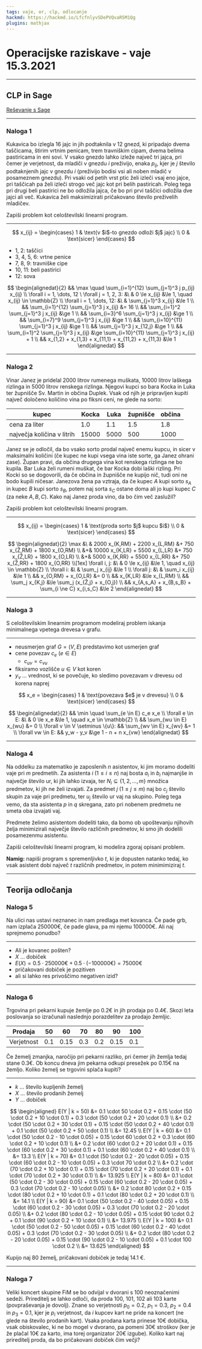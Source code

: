 ```yaml
---
tags: vaje, or, clp, odlocanje
hackmd: https://hackmd.io/LfcfnlyvSDePVQvaR5M1Qg
plugins: mathjax
---
```

# Operacijske raziskave - vaje 15.3.2021

---

## CLP in Sage

[Reševanje s Sage](https://mybinder.org/v2/gh/jaanos/operacijske-raziskave/master?filepath=vaje/CLP/)

---

### Naloga 1

Kukavica bo izlegla $16$ jajc in jih podtaknila v $12$ gnezd, ki pripadajo dvema taščicama, štirim vrtnim penicam, trem travniškim cipam, dvema belima pastiricama in eni sovi. V vsako gnezdo lahko izleže največ tri jajca, pri čemer je verjetnost, da mladiči v gnezdu $i$ preživijo, enaka ${p_{ij}}$, kjer je $j$ število podtaknjenih jajc v gnezdu $i$ (preživijo bodisi vsi ali noben mladič v posameznem gnezdu). Pri vsaki od petih vrst ptic želi izleči vsaj eno jajce, pri taščicah pa želi izleči strogo več jajc kot pri belih pastiricah. Poleg tega pri drugi beli pastirici ne bo odložila jajca, če bo pri prvi taščici odložila dve jajci ali več. Kukavica želi maksimizirati pričakovano število preživelih mladičev.

Zapiši problem kot celoštevilski linearni program.

----

$$
x_{ij} = \begin{cases}
1 & \text{v $i$-to gnezdo odloži $j$ jajc} \\
0 & \text{sicer}
\end{cases}
$$

* 1, 2: taščici
* 3, 4, 5, 6: vrtne penice
* 7, 8, 9: travniške cipe
* 10, 11: beli pastirici
* 12: sova

$$
\begin{alignedat}{2}
&& \max \quad \sum_{i=1}^{12} \sum_{j=1}^3 j p_{ij} x_{ij} \\
\forall i = 1, \dots, 12 \ \forall j = 1, 2, 3: &\ & 0 \le x_{ij} &\le 1, \quad x_{ij} \in \mathbb{Z} \\
\forall i = 1, \dots, 12: &\ & \sum_{j=1}^3 x_{ij} &\le 1 \\
&& \sum_{i=1}^{12} \sum_{j=1}^3 j x_{ij} &= 16 \\
&& \sum_{i=1}^2 \sum_{j=1}^3 j x_{ij} &\ge 1 \\
&& \sum_{i=3}^6 \sum_{j=1}^3 j x_{ij} &\ge 1 \\
&& \sum_{i=7}^9 \sum_{j=1}^3 j x_{ij} &\ge 1 \\
&& \sum_{i=10}^{11} \sum_{j=1}^3 j x_{ij} &\ge 1 \\
&& \sum_{j=1}^3 j x_{12,j} &\ge 1 \\
&& \sum_{i=1}^2 \sum_{j=1}^3 j x_{ij} &\ge \sum_{i=10}^{11} \sum_{j=1}^3 j x_{ij} + 1 \\
&& x_{1,2} + x_{1,3} + x_{11,1} + x_{11,2} + x_{11,3} &\le 1
\end{alignedat}
$$

---

### Naloga 2

Vinar Janez je pridelal $2000$ litrov rumenega muškata, $10000$ litrov laškega rizlinga in $5000$ litrov renskega rizlinga. Njegovi kupci so bara Kocka in Luka ter župnišče Sv. Martin in občina Duplek. Vsak od njih je pripravljen kupiti največ določeno količino vina po fiksni ceni, ne glede na sorto:

| kupec                      | Kocka   | Luka   | župnišče | občina |
| -------------------------- | ------- | ------ | -------- | ------ |
| cena za liter              | $1.0$   | $1.1$  | $1.5$    | $1.8$  |
| največja količina v litrih | $15000$ | $5000$ | $500$    | $1000$ |

Janez se je odločil, da bo vsako sorto prodal največ enemu kupcu, in sicer v maksimalni količini (če kupec ne kupi vsega vina iste sorte, ga Janez ohrani zase). Župan pravi, da občina drugega vina kot renskega rizlinga ne bo kupila. Bar Luka želi rumeni muškat, če bar Kocka dobi laški rizling. Pri Kocki so se dogovorili, da če občina in župnišče ne kupijo nič, tudi oni ne bodo kupili ničesar. Janezova žena pa vztraja, da če kupec $A$ kupi sorto ${s_A}$ in kupec $B$ kupi sorto ${s_B}$, potem naj sorta ${s_C}$ ostane doma ali jo kupi kupec $C$ (za neke $A, B, C$). Kako naj Janez proda vino, da bo čim več zaslužil?

Zapiši problem kot celoštevilski linearni program.

----

$$
x_{ij} = \begin{cases}
1 & \text{proda sorto $j$ kupcu $i$} \\
0 & \text{sicer}
\end{cases}
$$

$$
\begin{alignedat}{2}
\max &\ & 2000 x_{K,RM} + 2200 x_{L,RM} &+ 750 x_{Ž,RM} + 1800 x_{O,RM} \\
&+& 10000 x_{K,LR} + 5500 x_{L,LR} &+ 750 x_{Ž,LR} + 1800 x_{O,LR} \\
&+& 5000 x_{K,RR} + 5500 x_{L,RR} &+ 750 x_{Ž,RR} + 1800 x_{O,RR} \\[1ex]
\forall i, j: &\ & 0 \le x_{ij} &\le 1, \quad x_{ij} \in \mathbb{Z} \\
\forall i: &\ & \sum_j x_{ij} &\le 1 \\
\forall j: &\ & \sum_i x_{ij} &\le 1 \\
&& x_{O,RM} + x_{O,LR} &= 0 \\
&& x_{K,LR} &\le x_{L,RM} \\
&& \sum_j x_{K,j} &\le \sum_j (x_{Ž,j} + x_{O,j}) \\
&& x_{A,s_A} + x_{B,s_B} + \sum_{i \ne C} x_{i,s_C} &\le 2
\end{alignedat}
$$

---

### Naloga 3

S celoštevilskim linearnim programom modeliraj problem iskanja minimalnega vpetega drevesa v grafu.

----

* neusmerjen graf $G = (V, E)$ predstavimo kot usmerjen graf
* cene povezav ${c_e}$ ($e \in E$)
  - ${c_{uv}} = {c_{vu}}$
* fiksiramo vozlišče $u \in V$ kot koren
* $y_v$ ... vrednost, ki se povečuje, ko sledimo povezavam v drevesu od korena naprej

$$
x_e = \begin{cases}
1 & \text{povezava $e$ je v drevesu} \\
0 & \text{sicer}
\end{cases}
$$

$$
\begin{alignedat}{2}
&& \min \quad \sum_{e \in E} c_e x_e \\
\forall e \in E: &\ & 0 \le x_e &\le 1, \quad x_e \in \mathbb{Z} \\
&& \sum_{wu \in E} x_{wu} &= 0 \\
\forall v \in V \setminus \{u\}: && \sum_{wv \in E} x_{wv} &= 1 \\
\forall vw \in E: && y_w - y_v &\ge 1 - n + n x_{vw}
\end{alignedat}
$$

---

### Naloga 4

Na oddelku za matematiko je zaposlenih $n$ asistentov, ki jim moramo dodeliti vaje pri $m$ predmetih. Za asistenta $i$ ($1 \le i \le n$) naj bosta ${a_i}$ in ${b_i}$ najmanjše in največje število ur, ki jih lahko izvaja, ter ${N_i} \subseteq \{1, 2, \dots, m\}$ množica predmetov, ki jih ne želi izvajati. Za predmet $j$ ($1 \le j \le m$) naj bo ${c_j}$ število skupin za vaje pri predmetu, ter ${u_j}$ število ur vaj na skupino. Poleg tega vemo, da sta asistenta $p$ in $q$ skregana, zato pri nobenem predmetu ne smeta oba izvajati vaj.

Predmete želimo asistentom dodeliti tako, da bomo ob upoštevanju njihovih želja minimizirali največje število različnih predmetov, ki smo jih dodelili posamezenmu asistentu.

Zapiši celoštevilski linearni program, ki modelira zgoraj opisani problem. 

**Namig:** napiši program s spremenljivko $t$, ki je dopusten natanko tedaj, ko vsak asistent dobi največ $t$ različnih predmetov,
in potem minimimiziraj $t$.

---

## Teorija odločanja

### Naloga 5

Na ulici nas ustavi neznanec in nam predlaga met kovanca. Če pade grb, nam izplača $250000 €$, če pade glava, pa mi njemu $100000 €$. Ali naj sprejmemo ponudbo?

----

* Ali je kovanec pošten?
* $X$ ... dobiček
* $E(X) = 0.5 \cdot 250000 € + 0.5 \cdot (-100000 €) = 75000 €$
* pričakovani dobiček je pozitiven
* ali si lahko res privoščimo negativen izid?

---

### Naloga 6

Trgovina pri pekarni kupuje žemlje po $0.2 €$ in jih prodaja po $0.4 €$. Skozi leta poslovanja so izračunali naslednjo porazdelitev za prodajo žemljic.

| Prodaja    | $50$  | $60$   | $70$  | $80$  | $90$   | $100$ |
| ---------- | ----- | ------ | ----- | ----- | ------ | ----- |
| Verjetnost | $0.1$ | $0.15$ | $0.3$ | $0.2$ | $0.15$ | $0.1$ |

Če žemelj zmanjka, naročijo pri pekarni razliko, pri čemer jih žemlja tedaj stane $0.3 €$. Ob koncu dneva jim pekarna odkupi presežek po $0.15 €$ na žemljo. Koliko žemelj se trgovini splača kupiti?

----

* $k$ ... število kupljenih žemelj
* $X$ ... število prodanih žemelj
* $Y$ ... dobiček

$$
\begin{aligned}
E(Y | k = 50) &= 0.1 \cdot 50 \cdot 0.2 + 0.15 \cdot (50 \cdot 0.2 + 10 \cdot 0.1) + 0.3 \cdot (50 \cdot 0.2 + 20 \cdot 0.1) \\ &+ 0.2 \cdot (50 \cdot 0.2 + 30 \cdot 0.1) + 0.15 \cdot (50 \cdot 0.2 + 40 \cdot 0.1) + 0.1 \cdot (50 \cdot 0.2 + 50 \cdot 0.1) \\ &= 12.45 \\
E(Y | k = 60) &= 0.1 \cdot (50 \cdot 0.2 - 10 \cdot 0.05) + 0.15 \cdot 60 \cdot 0.2 + 0.3 \cdot (60 \cdot 0.2 + 10 \cdot 0.1) \\ &+ 0.2 \cdot (60 \cdot 0.2 + 20 \cdot 0.1) + 0.15 \cdot (60 \cdot 0.2 + 30 \cdot 0.1) + 0.1 \cdot (60 \cdot 0.2 + 40 \cdot 0.1) \\ &= 13.3 \\
E(Y | k = 70) &= 0.1 \cdot (50 \cdot 0.2 - 20 \cdot 0.05) + 0.15 \cdot (60 \cdot 0.2 - 10 \cdot 0.05) + 0.3 \cdot 70 \cdot 0.2 \\ &+ 0.2 \cdot (70 \cdot 0.2 + 10 \cdot 0.1) + 0.15 \cdot (70 \cdot 0.2 + 20 \cdot 0.1) + 0.1 \cdot (70 \cdot 0.2 + 30 \cdot 0.1) \\ &= 13.925 \\
E(Y | k = 80) &= 0.1 \cdot (50 \cdot 0.2 - 30 \cdot 0.05) + 0.15 \cdot (60 \cdot 0.2 - 20 \cdot 0.05) + 0.3 \cdot (70 \cdot 0.2 - 10 \cdot 0.05) \\ &+ 0.2 \cdot 80 \cdot 0.2 + 0.15 \cdot (80 \cdot 0.2 + 10 \cdot 0.1) + 0.1 \cdot (80 \cdot 0.2 + 20 \cdot 0.1) \\ &= 14.1 \\
E(Y | k = 90) &= 0.1 \cdot (50 \cdot 0.2 - 40 \cdot 0.05) + 0.15 \cdot (60 \cdot 0.2 - 30 \cdot 0.05) + 0.3 \cdot (70 \cdot 0.2 - 20 \cdot 0.05) \\ &+ 0.2 \cdot (80 \cdot 0.2 - 10 \cdot 0.05) + 0.15 \cdot 90 \cdot 0.2 + 0.1 \cdot (90 \cdot 0.2 + 10 \cdot 0.1) \\ &= 13.975 \\
E(Y | k = 100) &= 0.1 \cdot (50 \cdot 0.2 - 50 \cdot 0.05) + 0.15 \cdot (60 \cdot 0.2 - 40 \cdot 0.05) + 0.3 \cdot (70 \cdot 0.2 - 30 \cdot 0.05) \\ &+ 0.2 \cdot (80 \cdot 0.2 - 20 \cdot 0.05) + 0.15 \cdot (90 \cdot 0.2 - 10 \cdot 0.05) + 0.1 \cdot 100 \cdot 0.2 \\ &= 13.625
\end{aligned}
$$

Kupijo naj 80 žemelj, pričakovani dobiček je tedaj 14.1 €.

---

### Naloga 7

Veliki koncert skupine FiM se bo odvijal v dvorani s $100$ neoznačenimi sedeži. Prireditelj se lahko odloči, da proda $100$, $101$, $102$ ali $103$ karte (povpraševanja je dovolj). Znane so verjetnosti ${p_0} = 0.2$, ${p_1} = 0.3$, ${p_2} = 0.4$ in ${p_3} = 0.1$, kjer je ${p_i}$ verjetnost, da $i$ kupcev kart ne pride na koncert (ne glede na število prodanih kart). Vsaka prodana karta prinese $10 €$ dobička, vsak obiskovalec, ki ne bo mogel v dvorano, pa pomeni $30 €$ stroškov (ker je že plačal $10 €$ za karto, ima torej organizator $20 €$ izgube). Koliko kart naj prireditelj proda, da bo pričakovani dobiček čim večji?
